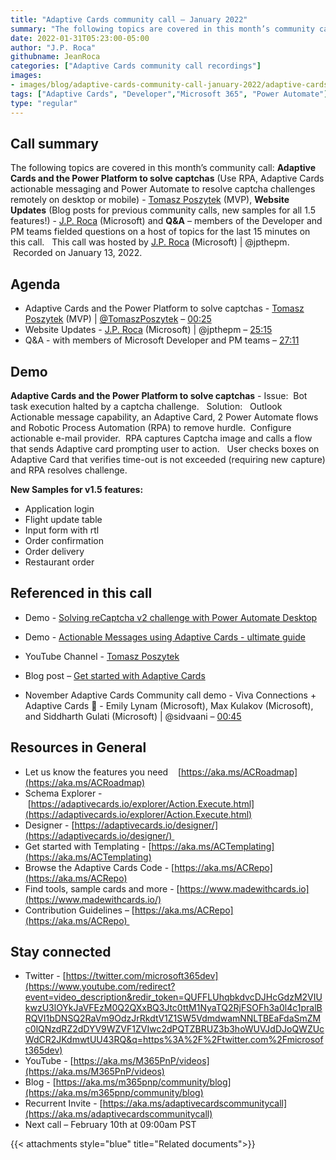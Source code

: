 ```yaml
---
title: "Adaptive Cards community call – January 2022"
summary: "The following topics are covered in this month’s community call: Adaptive Cards and the Power Platform to solve captchas (Use RPA, Adaptive Cards actionable messaging and Power Automate to resolve captcha challenges remotely on desktop or mobile) - Tomasz Poszytek (MVP), Website Updates (Blog posts for previous community calls, new samples for all 1.5 features!) - J.P. Roca (Microsoft) and Q&A – members of the Developer and PM teams fielded questions on a host of topics for the last 15 minutes on this call.   This call was hosted by J.P. Roca (Microsoft).  Recorded on January 13, 2022."
date: 2022-01-31T05:23:00-05:00
author: "J.P. Roca"
githubname: JeanRoca
categories: ["Adaptive Cards community call recordings"]
images:
- images/blog/adaptive-cards-community-call-january-2022/adaptive-cards-January Thumb.png
tags: ["Adaptive Cards", "Developer","Microsoft 365", "Power Automate"]
type: "regular"
---
```


## Call summary

The following topics are covered in this month’s community call: **Adaptive Cards and the Power Platform to solve captchas** (Use RPA, Adaptive Cards actionable messaging and Power Automate to resolve captcha challenges remotely on desktop or mobile) - [Tomasz Poszytek](http://twitter.com/TomaszPoszytek) (MVP), **Website Updates** (Blog posts for previous community calls, new samples for all 1.5 features!) - [J.P. Roca](http://twitter.com/jpthepm) (Microsoft) and **Q&A** – members of the Developer and PM teams fielded questions on a host of topics for the last 15 minutes on this call.   This call was hosted by [J.P. Roca](http://twitter.com/jpthepm) (Microsoft) | @jpthepm.  Recorded on January 13, 2022.

## Agenda

*   Adaptive Cards and the Power Platform to solve captchas - [Tomasz Poszytek](http://twitter.com/TomaszPoszytek) (MVP) | [@TomaszPoszytek](/t5/user/viewprofilepage/user-id/335682) – [00:25](https://youtu.be/1IOr7naHqYA?t=25)
*   Website Updates - [J.P. Roca](http://twitter.com/jpthepm) (Microsoft) | @jpthepm – [25:15](https://youtu.be/1IOr7naHqYA?t=1515)
*   Q&A - with members of Microsoft Developer and PM teams – [27:11](https://youtu.be/1IOr7naHqYA?t=1631)

## Demo

**Adaptive Cards and the Power Platform to solve captchas** - Issue:  Bot task execution halted by a captcha challenge.   Solution:   Outlook Actionable message capability, an Adaptive Card, 2 Power Automate flows and Robotic Process Automation (RPA) to remove hurdle.  Configure actionable e-mail provider.  RPA captures Captcha image and calls a flow that sends Adaptive card prompting user to action.   User checks boxes on Adaptive Card that verifies time-out is not exceeded (requiring new capture) and RPA resolves challenge.    

**New Samples for v1.5 features:**

*   Application login
*   Flight update table
*   Input form with rtl
*   Order confirmation
*   Order delivery
*   Restaurant order

## Referenced in this call

*   Demo - [Solving reCaptcha v2 challenge with Power Automate Desktop](https://youtu.be/9pgC02Co2rQ) 
    
*   Demo - [Actionable Messages using Adaptive Cards - ultimate guide](https://youtu.be/x5IXd-g8OXw) 
    
*   YouTube Channel - [Tomasz Poszytek](https://www.youtube.com/c/TomaszPoszytek) 
    
*   Blog post – [Get started with Adaptive Cards](https://techcommunity.microsoft.com/t5/microsoft-365-pnp-blog/get-started-with-adaptive-cards/ba-p/2048786) 
    
*   November Adaptive Cards Community call demo - Viva Connections + Adaptive Cards :handshake: - Emily Lynam (Microsoft), Max Kulakov (Microsoft), and Siddharth Gulati (Microsoft) | @sidvaani – [00:45](https://youtu.be/_qDFDMUouxE?t=45)

## Resources in General

*   Let us know the features you need    [https://aka.ms/ACRoadmap](https://aka.ms/ACRoadmap)
*   Schema Explorer - [https://adaptivecards.io/explorer/Action.Execute.html](https://adaptivecards.io/explorer/Action.Execute.html)
*   Designer - [https://adaptivecards.io/designer/](https://adaptivecards.io/designer/) 
*   Get started with Templating - [https://aka.ms/ACTemplating](https://aka.ms/ACTemplating)
*   Browse the Adaptive Cards Code - [https://aka.ms/ACRepo](https://aka.ms/ACRepo)
*   Find tools, sample cards and more - [https://www.madewithcards.io](https://www.madewithcards.io/)
*   Contribution Guidelines – [https://aka.ms/ACRepo](https://aka.ms/ACRepo) 

## Stay connected

*   Twitter - [https://twitter.com/microsoft365dev](https://www.youtube.com/redirect?event=video_description&redir_token=QUFFLUhqbkdvcDJHcGdzM2VIUkwzU3lOYkJaVFEzM0Q2QXxBQ3Jtc0ttM1NyaTQ2RjFSOFh3a0l4c1pralBRQVI1bDNSQ2RaVm9OdzJrRkdtV1Z1SW5VdmdwamNNLTBEaFdaSmZMc0lQNzdRZ2dDYV9WZVF1ZVIwc2dPQTZBRUZ3b3hoWUVJdDJoQWZUcWdCR2JKdmwtUU43RQ&q=https%3A%2F%2Ftwitter.com%2Fmicrosoft365dev)​
*   YouTube - [https://aka.ms/M365PnP/videos](https://aka.ms/M365PnP/videos)​
*   Blog - [https://aka.ms/m365pnp/community/blog](https://aka.ms/m365pnp/community/blog)
*   Recurrent Invite - [https://aka.ms/adaptivecardscommunitycall](https://aka.ms/adaptivecardscommunitycall)
*   Next call – February 10th at 09:00am PST

{{< attachments style="blue" title="Related documents">}}
